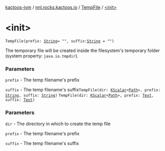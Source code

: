 [kactoos-jvm](../../index.md) / [nnl.rocks.kactoos.io](../index.md) / [TempFile](index.md) / [&lt;init&gt;](./-init-.md)

# &lt;init&gt;

`TempFile(prefix: `[`String`](https://kotlinlang.org/api/latest/jvm/stdlib/kotlin/-string/index.html)` = "", suffix: `[`String`](https://kotlinlang.org/api/latest/jvm/stdlib/kotlin/-string/index.html)` = "")`

The temporary file will be created inside the filesystem's
temporary folder (system property: `java.io.tmpdir`).

### Parameters

`prefix` - The temp filename's prefix

`suffix` - The temp filename's suffix`TempFile(dir: `[`KScalar`](../../nnl.rocks.kactoos/-k-scalar.md)`<`[`Path`](http://docs.oracle.com/javase/8/docs/api/java/nio/file/Path.html)`>, prefix: `[`String`](https://kotlinlang.org/api/latest/jvm/stdlib/kotlin/-string/index.html)`, suffix: `[`String`](https://kotlinlang.org/api/latest/jvm/stdlib/kotlin/-string/index.html)`)`
`TempFile(dir: `[`KScalar`](../../nnl.rocks.kactoos/-k-scalar.md)`<`[`Path`](http://docs.oracle.com/javase/8/docs/api/java/nio/file/Path.html)`>, prefix: `[`Text`](../../nnl.rocks.kactoos/-text/index.md)`, suffix: `[`Text`](../../nnl.rocks.kactoos/-text/index.md)`)`

### Parameters

`dir` - The directory in which to create the temp file

`prefix` - The temp filename's prefix

`suffix` - The temp filename's suffix